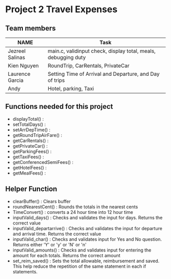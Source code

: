 # Project 2 Travel Expenses
## Team members
| NAME            | Task            |
| --------------- | --------------- |
| Jezreel Salinas  |  main.c, validinput check, display total, meals, debugging duty|
| Kien Nguyen      |  RoundTrip, CarRentals, PrivateCar |
| Laurence Garcia  |  Setting Time of Arrival and Departure, and Day of trips |
| Andy             |  Hotel, parking, Taxi  |

## Functions needed for this project
- displayTotal() :
- setTotalDays() :
- setArrDepTime() :
- getRoundTripAirFare() :
- getCarRentals() :
- getPrivateCar() :
- getParkingFees() :
- getTaxiFees() :
- getConferencedSemiFees() : 
- getHotelFees() : 
- getMealFees() : 

## Helper Function
- clearBuffer() : Clears buffer
- roundNearestCent() : Rounds the totals in the nearest cents
- TimeConvert() : converts a 24 hour time into 12 hour time
- inputValid_days() : Checks and validates the input for days. Returns the correct value
- inputValid_departarrive() : Checks and validates the input for departure and arrival time. Returns the correct value
- inputValid_char() : Checks and validates input for Yes and No question. Returns either 'Y' or 'y' or 'N' or 'n'
- inputValid_amounts() : Checks and validates input for entering the amount for each totals. Returns the correct amount
- set_reim_saved() : Sets the total allowable, reimbursement and saved. This help reduce the repetition of the same statement in each if statements.
